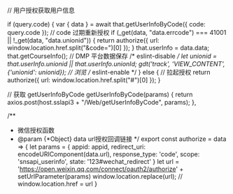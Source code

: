 // 用户授权获取用户信息

if (query.code) {
  var { data } = await that.getUserInfoByCode({ code: query.code });
  // code 过期重新授权
  if (_get(data, "data.errcode") === 41001 || !_get(data, "data.unionid")) {
    return authorize({
      url: window.location.href.split("&code=")[0]
    });
  }
  that.userInfo = data.data;
  that.getCourseInfo();
  // DMP 平台数据保存
  /* eslint-disable */
  let unionid = that.userInfo.unionid || that.userInfo.unionId;
  gdt('track', 'VIEW_CONTENT', {'unionid': unionid}); // 浏览
  /* eslint-enable */
} else {
  // 拉起授权
  return authorize({
    url: window.location.href.split("#")[0]
  });
}


// 获取 getUserInfoByCode
getUserInfoByCode(params) {
  return axios.post(host.sslapi3 + "/Web/getUserInfoByCode", params);
},






/**
 * 微信授权函数
 * @param {*Object} data url授权回调链接
 */
export const authorize = data => {
  let params = {
    appid: appid,
    redirect_uri: encodeURIComponent(data.url),
    response_type: 'code',
    scope: 'snsapi_userinfo',
    state: '123#wechat_redirect'
  }
  let url = 'https://open.weixin.qq.com/connect/oauth2/authorize' + setUrlParameter(params)
  window.location.replace(url);
  // window.location.href = url
}